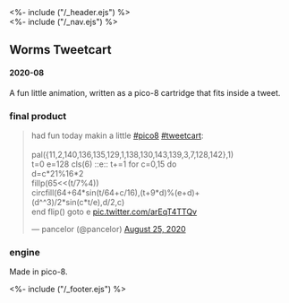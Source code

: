 <!DOCTYPE html>
<html>
<head>
<%- include ("/_header.ejs") %>
</head>
<body>
<div class="wrapper">
<%- include ("/_nav.ejs") %>
<section id="main-content">
<h1 class="post-title">Worms Tweetcart</h1>
<h4 class="post-meta">2020-08</h4>

A fun little animation, written as a pico-8 cartridge that fits inside a tweet.

### final product

<blockquote class="twitter-tweet" data-dnt="true"><p lang="en" dir="ltr">had fun today makin a little <a href="https://twitter.com/hashtag/pico8?src=hash&amp;ref_src=twsrc%5Etfw">#pico8</a> <a href="https://twitter.com/hashtag/tweetcart?src=hash&amp;ref_src=twsrc%5Etfw">#tweetcart</a>:<br><br>pal({11,2,140,136,135,129,1,138,130,143,139,3,7,128,142},1)<br>t=0 e=128 cls(6) ::e:: t+=1 for c=0,15 do<br>d=c*21%16*2<br>fillp(65&lt;&lt;(t/7%4))<br>circfill(64+64*sin(t/64+c/16),(t+9*d)%(e+d)+(d^^3)/2*sin(c*t/e),d/2,c)<br>end flip() goto e <a href="https://t.co/arEqT4TTQv">pic.twitter.com/arEqT4TTQv</a></p>&mdash; pancelor (@pancelor) <a href="https://twitter.com/pancelor/status/1298093163878391808?ref_src=twsrc%5Etfw">August 25, 2020</a></blockquote> <script async src="https://platform.twitter.com/widgets.js" charset="utf-8"></script>

### engine

Made in pico-8.

</section>
<%- include ("/_footer.ejs") %>
</body>
</html>
